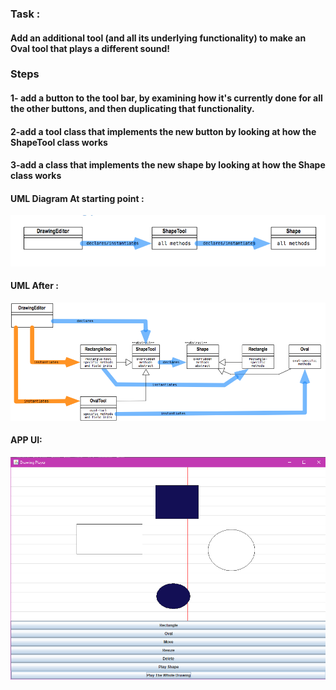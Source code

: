 ### Task :
#### Add an additional tool (and all its underlying functionality) to make an Oval tool that plays a different sound! 
### Steps  
#### 1- add a button to the tool bar, by examining how it's currently done for all the other buttons, and then duplicating that functionality.
#### 2-add a tool class that implements the new button by looking at how the ShapeTool class works
#### 3-add a class that implements the new shape by looking at how the Shape class works

#### UML Diagram At starting point :
![UMLStart](UMLStart.PNG)
#### UML After :
![UML](UML.png)

#### APP UI:
![UI](UI.png)
